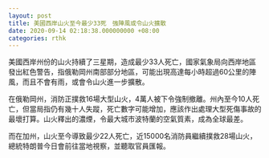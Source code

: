 ```yaml
---
layout: post
title: 美國西岸山火至今最少33死　強陣風或令山火擴散
date: 2020-09-14 02:18:38.000000000 +08:00
categories: rthk
---
```


美國西岸州份的山火持續了三星期，造成最少33人死亡，國家氣象局向西岸地區發出紅色警告，指俄勒岡州南部部分地區，可能出現高達每小時超過60公里的陣風，而且不會有雨，或會令山火進一步擴散。

在俄勒岡州，消防正撲救16場大型山火，4萬人被下令強制撤離。州內至今10人死亡，但當局指仍有幾十人失蹤，死亡數字可能增加，應該作出處理大型死傷事故的最壞打算。山火釋出的濃煙，令最大城市波特蘭的空氣質素，成為全球最差。

而在加州，山火至今導致最少22人死亡，近15000名消防員繼續撲救28場山火，總統特朗普今日會前往當地視察，並聽取官員匯報。
